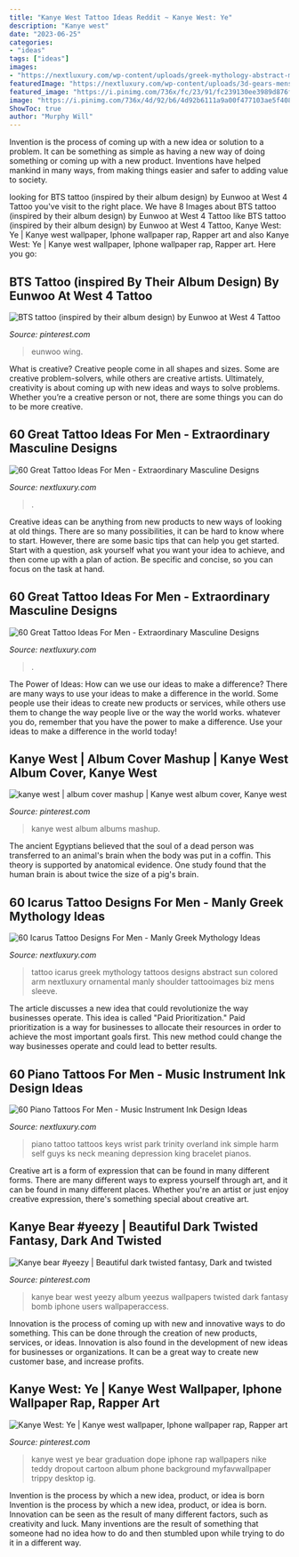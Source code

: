 ```yaml
---
title: "Kanye West Tattoo Ideas Reddit ~ Kanye West: Ye"
description: "Kanye west"
date: "2023-06-25"
categories:
- "ideas"
tags: ["ideas"]
images:
- "https://nextluxury.com/wp-content/uploads/greek-mythology-abstract-mens-icarus-arm-tattoos.jpg"
featuredImage: "https://nextluxury.com/wp-content/uploads/3d-gears-mens-great-rib-cage-side-tattoo-idea-inspiration.jpg"
featured_image: "https://i.pinimg.com/736x/fc/23/91/fc239130ee3989d876f3f9872505564c.jpg"
image: "https://i.pinimg.com/736x/4d/92/b6/4d92b6111a9a00f477103ae5f408ced7.jpg"
ShowToc: true
author: "Murphy Will"
---
```



Invention is the process of coming up with a new idea or solution to a problem. It can be something as simple as having a new way of doing something or coming up with a new product. Inventions have helped mankind in many ways, from making things easier and safer to adding value to society.

	

		
looking for BTS tattoo (inspired by their album design) by Eunwoo at West 4 Tattoo you've visit to the right place. We have 8 Images about BTS tattoo (inspired by their album design) by Eunwoo at West 4 Tattoo like BTS tattoo (inspired by their album design) by Eunwoo at West 4 Tattoo, Kanye West: Ye | Kanye west wallpaper, Iphone wallpaper rap, Rapper art and also Kanye West: Ye | Kanye west wallpaper, Iphone wallpaper rap, Rapper art. Here you go:
		
    
## BTS Tattoo (inspired By Their Album Design) By Eunwoo At West 4 Tattoo

<img loading=lazy src="https://i.pinimg.com/originals/5e/7b/84/5e7b84fdf9be30046d266cab74d08421.jpg" onerror="this.onerror=null;this.src='https://tse4.mm.bing.net/th?id=OIP.AV3vnbvNlOZbCleEjeEZQwHaHT&amp;pid=15.1';" alt="BTS tattoo (inspired by their album design) by Eunwoo at West 4 Tattoo">

_Source: pinterest.com_

>eunwoo wing. 

	

What is creative?
Creative people come in all shapes and sizes. Some are creative problem-solvers, while others are creative artists. Ultimately, creativity is about coming up with new ideas and ways to solve problems. Whether you’re a creative person or not, there are some things you can do to be more creative.

    
## 60 Great Tattoo Ideas For Men - Extraordinary Masculine Designs

<img loading=lazy src="https://nextluxury.com/wp-content/uploads/3d-gears-mens-great-rib-cage-side-tattoo-idea-inspiration.jpg" onerror="this.onerror=null;this.src='https://tse4.mm.bing.net/th?id=OIP.w2nqy1VTM3uzeONrhgRj0QHaHa&amp;pid=15.1';" alt="60 Great Tattoo Ideas For Men - Extraordinary Masculine Designs">

_Source: nextluxury.com_

>. 

	

Creative ideas can be anything from new products to new ways of looking at old things. There are so many possibilities, it can be hard to know where to start. However, there are some basic tips that can help you get started. Start with a question, ask yourself what you want your idea to achieve, and then come up with a plan of action. Be specific and concise, so you can focus on the task at hand.

    
## 60 Great Tattoo Ideas For Men - Extraordinary Masculine Designs

<img loading=lazy src="https://nextluxury.com/wp-content/uploads/rose-with-skull-great-white-ink-hand-tattoo-ideas-for-males.jpg" onerror="this.onerror=null;this.src='https://tse4.mm.bing.net/th?id=OIP.3Qq80QSMkgYR_xIpqhH72AHaHa&amp;pid=15.1';" alt="60 Great Tattoo Ideas For Men - Extraordinary Masculine Designs">

_Source: nextluxury.com_

>. 

	

The Power of Ideas: How can we use our ideas to make a difference?
There are many ways to use your ideas to make a difference in the world. Some people use their ideas to create new products or services, while others use them to change the way people live or the way the world works. whatever you do, remember that you have the power to make a difference. Use your ideas to make a difference in the world today!

    
## Kanye West | Album Cover Mashup | Kanye West Album Cover, Kanye West

<img loading=lazy src="https://i.pinimg.com/736x/4d/92/b6/4d92b6111a9a00f477103ae5f408ced7.jpg" onerror="this.onerror=null;this.src='https://tse1.mm.bing.net/th?id=OIP.CFVEmczCbBjoSwlr0LhjvwHaHa&amp;pid=15.1';" alt="kanye west | album cover mashup | Kanye west album cover, Kanye west">

_Source: pinterest.com_

>kanye west album albums mashup. 

	

The ancient Egyptians believed that the soul of a dead person was transferred to an animal's brain when the body was put in a coffin. This theory is supported by anatomical evidence. One study found that the human brain is about twice the size of a pig's brain.

    
## 60 Icarus Tattoo Designs For Men - Manly Greek Mythology Ideas

<img loading=lazy src="https://nextluxury.com/wp-content/uploads/greek-mythology-abstract-mens-icarus-arm-tattoos.jpg" onerror="this.onerror=null;this.src='https://tse2.mm.bing.net/th?id=OIP.UGVj5vQqQdOGJaDgbvOkJgHaHa&amp;pid=15.1';" alt="60 Icarus Tattoo Designs For Men - Manly Greek Mythology Ideas">

_Source: nextluxury.com_

>tattoo icarus greek mythology tattoos designs abstract sun colored arm nextluxury ornamental manly shoulder tattooimages biz mens sleeve. 

	

The article discusses a new idea that could revolutionize the way businesses operate. This idea is called "Paid Prioritization." Paid prioritization is a way for businesses to allocate their resources in order to achieve the most important goals first. This new method could change the way businesses operate and could lead to better results.

    
## 60 Piano Tattoos For Men - Music Instrument Ink Design Ideas

<img loading=lazy src="https://nextluxury.com/wp-content/uploads/wrist-guys-piano-keys-black-ink-tattoo-ideas.jpg" onerror="this.onerror=null;this.src='https://tse4.mm.bing.net/th?id=OIP.TRDA0GcVaK2cVLrryG_3jwAAAA&amp;pid=15.1';" alt="60 Piano Tattoos For Men - Music Instrument Ink Design Ideas">

_Source: nextluxury.com_

>piano tattoo tattoos keys wrist park trinity overland ink simple harm self guys ks neck meaning depression king bracelet pianos. 

	

Creative art is a form of expression that can be found in many different forms. There are many different ways to express yourself through art, and it can be found in many different places. Whether you're an artist or just enjoy creative expression, there's something special about creative art.

    
## Kanye Bear #yeezy | Beautiful Dark Twisted Fantasy, Dark And Twisted

<img loading=lazy src="https://i.pinimg.com/originals/4d/53/64/4d53643052bc9be52dd371792093f841.png" onerror="this.onerror=null;this.src='https://tse2.mm.bing.net/th?id=OIP.qkHnp5KqAq-a2Mpvj8tw4QHaHa&amp;pid=15.1';" alt="Kanye bear #yeezy | Beautiful dark twisted fantasy, Dark and twisted">

_Source: pinterest.com_

>kanye bear west yeezy album yeezus wallpapers twisted dark fantasy bomb iphone users wallpaperaccess. 

	

Innovation is the process of coming up with new and innovative ways to do something. This can be done through the creation of new products, services, or ideas. Innovation is also found in the development of new ideas for businesses or organizations. It can be a great way to create new customer base, and increase profits.

    
## Kanye West: Ye | Kanye West Wallpaper, Iphone Wallpaper Rap, Rapper Art

<img loading=lazy src="https://i.pinimg.com/736x/fc/23/91/fc239130ee3989d876f3f9872505564c.jpg" onerror="this.onerror=null;this.src='https://tse2.mm.bing.net/th?id=OIP.Esnha-8OizQutvjR5vBAqQHaOV&amp;pid=15.1';" alt="Kanye West: Ye | Kanye west wallpaper, Iphone wallpaper rap, Rapper art">

_Source: pinterest.com_

>kanye west ye bear graduation dope iphone rap wallpapers nike teddy dropout cartoon album phone background myfavwallpaper trippy desktop ig. 

	

Invention is the process by which a new idea, product, or idea is born
Invention is the process by which a new idea, product, or idea is born. Innovation can be seen as the result of many different factors, such as creativity and luck. Many inventions are the result of something that someone had no idea how to do and then stumbled upon while trying to do it in a different way.

